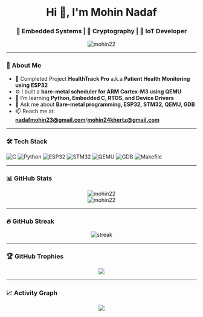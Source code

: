 <h1 align="center">Hi 👋, I'm Mohin Nadaf</h1>
<h3 align="center">🚀 Embedded Systems | 🔐 Cryptography | 🤖 IoT Developer</h3>

<p align="center">
  <img src="https://komarev.com/ghpvc/?username=mohin22&label=Profile%20views&color=0e75b6&style=flat" alt="mohin22" />
</p>

---

### 🧠 About Me

- 🔭 Completed Project  **HealthTrack Pro** a.k.a **Patient Health Monitoring using ESP32**
- ⚙️ I built a **bare-metal scheduler for ARM Cortex-M3 using QEMU**
- 🌱 I’m learning **Python, Embedded C, RTOS, and Device Drivers**
- 💬 Ask me about **Bare-metal programming, ESP32, STM32, QEMU, GDB**
- 📫 Reach me at: **nadafmohin23@gmail.com**/**mohin24khertz@gmail.com**

---

### 🛠️ Tech Stack

![C](https://img.shields.io/badge/C-00599C?style=flat&logo=c&logoColor=white)
![Python](https://img.shields.io/badge/Python-3776AB?style=flat&logo=python&logoColor=white)
![ESP32](https://img.shields.io/badge/ESP32-black?style=flat&logo=espressif&logoColor=white)
![STM32](https://img.shields.io/badge/STM32-03234B?style=flat&logo=stmicroelectronics&logoColor=white)
![QEMU](https://img.shields.io/badge/QEMU-FA0F00?style=flat&logo=linux&logoColor=white)
![GDB](https://img.shields.io/badge/GDB-000000?style=flat&logo=gnu&logoColor=white)
![Makefile](https://img.shields.io/badge/Makefile-064F8C?style=flat&logo=gnu&logoColor=white)

---

### 📊 GitHub Stats

<p align="center">
  <img src="https://github-readme-stats.vercel.app/api?username=mohin22&show_icons=true&theme=radical" alt="mohin22" />
  <br/>
  <img src="https://github-readme-stats.vercel.app/api/top-langs/?username=mohin22&layout=compact&theme=tokyonight" alt="mohin22" />
</p>

---

### 🔥 GitHub Streak

<p align="center">
  <img src="https://streak-stats.demolab.com?user=mohin22&theme=highcontrast" alt="streak"/>
</p>

---

### 🏆 GitHub Trophies

<p align="center">
  <img src="https://github-profile-trophy.vercel.app/?username=mohin22&theme=matrix&row=2&column=4" />
</p>

---

### 📈 Activity Graph

<p align="center">
  <img src="https://github-readme-activity-graph.vercel.app/graph?username=mohin22&theme=dracula" />
</p>
